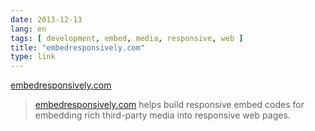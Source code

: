 ```yaml
---
date: 2013-12-13
lang: en
tags: [ development, embed, media, responsive, web ]
title: "embedresponsively.com"
type: link
---
```


[embedresponsively.com](http://embedresponsively.com/)

> [embedresponsively.com](http://embedresponsively.com/) helps build
> responsive embed codes for embedding rich third-party media into
> responsive web pages.

